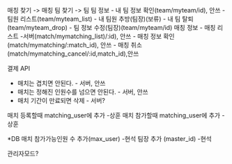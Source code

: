 매칭 찾기 -> 매칭
팀 찾기 -> 팀
팀 정보 
	- 내 팀 정보 확인(team/myteam/id), 안쓰
		 - 팀원 리스트(team/myteam_list)
			- 내 팀원 추방(팀장)(보류)
		- 내 팀 탈퇴(team/myteam_drop)
		- 팀 정보 수정(팀장)(team/myteam/id)
매칭 정보
	- 매칭 리스트 -서버(match/mymatching_list)/:id), 안쓰
		- 매칭 정보 확인 (match/mymatching/:match_id), 안쓰
		- 매칭 취소(match/mymatching_cancel/:id,match_id),안쓰

결제 API

* 매치는 겹치면 안된다.			- 서버, 안쓰
* 매치는 정해진 인원수를 넘으면 안된다.	- 서버, 안쓰
* 매치 기간이 만료되면 삭제			- 서버?

매치 등록할때 matching_user에 추가 -상훈
매치 참가할때 matching_user에 추가 -상훈

*DB
매치 참가가능인원 수 추가(max_user)	-현석
팀장 추가	(master_id)		-현석


관리자모드?
